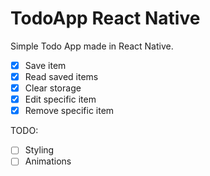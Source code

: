 # TodoApp React Native
Simple Todo App made in React Native.

- [x] Save item
- [x] Read saved items
- [x] Clear storage
- [x] Edit specific item
- [x] Remove specific item

TODO:
- [ ] Styling
- [ ] Animations